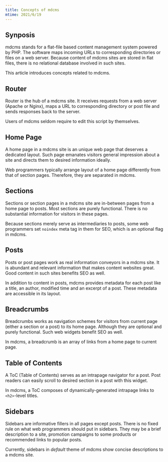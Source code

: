```yaml
---
title: Concepts of mdcms
mtime: 2021/6/19
---
```


## Synposis

mdcms stands for a flat-file based content management system powered by PHP. The software maps incoming URLs to corresponding directories or files on a web server. Because content of mdcms sites are stored in flat files, there is no relational database involved in such sites.

This article introduces concepts related to mdcms.

## Router

Router is the hub of a mdcms site. It receives requests from a web server (Apache or Nginx), maps a URL to corresponding directory or post file and sends responses back to the server.

Users of mdcms seldom require to edit this script by themselves.

## Home Page

A home page in a mdcms site is an unique web page that deserves a dedicated layout. Such page emanates visitors general impression about a site and directs them to desired information ideally.

Web programmers typically arrange layout of a home page differently from that of section pages. Therefore, they are separated in mdcms.

## Sections

Sections or section pages in a mdcms site are in-between pages from a home page to posts. Most sections are purely functional. There is no substantial information for visitors in these pages.

Because sections merely serve as intermediaries to posts, some web programmers set `noindex` meta tag in them for SEO, which is an optional flag in mdcms.

## Posts

Posts or post pages work as real information conveyors in a mdcms site. It is abundant and relevant information that makes content websites great. Good content in such sites benefits SEO as well.

In addition to content in posts, mdcms provides metadata for each post like a title, an author, modified time and an excerpt of a post. These metadata are accessible in its layout.

## Breadcrumbs

Breadcrumbs works as navigation schemes for visitors from current page (either a section or a post) to its home page. Although they are optional and purely functional. Such web widgets benefit SEO as well.

In mdcms, a breadcrumb is an array of links from a home page to current page.

## Table of Contents

A ToC (Table of Contents) serves as an intrapage navigator for a post. Post readers can easily scroll to desired section in a post with this widget.

In mdcms, a ToC composes of dynamically-generated intrapage links to `<h2>`-level titles.

## Sidebars

Sidebars are informative fillers in all pages except posts. There is no fixed rule on what web programmers should put in sidebars. They may be a brief description to a site, promotion campaigns to some products or recommended links to popular posts.

Currently, sidebars in *default* theme of mdcms show concise descriptions to a mdcms site.
